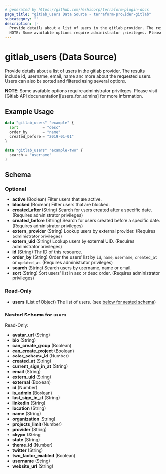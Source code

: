 ```yaml
---
# generated by https://github.com/hashicorp/terraform-plugin-docs
page_title: "gitlab_users Data Source - terraform-provider-gitlab"
subcategory: ""
description: |-
  Provide details about a list of users in the gitlab provider. The results include id, username, email, name and more about the requested users. Users can also be sorted and filtered using several options.
  NOTE: Some available options require administrator privileges. Please visit [Gitlab API documentation][usersforadmins] for more information.
---
```


# gitlab_users (Data Source)

Provide details about a list of users in the gitlab provider. The results include id, username, email, name and more about the requested users. Users can also be sorted and filtered using several options.

**NOTE**: Some available options require administrator privileges. Please visit [Gitlab API documentation][users_for_admins] for more information.

## Example Usage

```terraform
data "gitlab_users" "example" {
  sort           = "desc"
  order_by       = "name"
  created_before = "2019-01-01"
}

data "gitlab_users" "example-two" {
  search = "username"
}
```

<!-- schema generated by tfplugindocs -->
## Schema

### Optional

- **active** (Boolean) Filter users that are active.
- **blocked** (Boolean) Filter users that are blocked.
- **created_after** (String) Search for users created after a specific date. (Requires administrator privileges)
- **created_before** (String) Search for users created before a specific date. (Requires administrator privileges)
- **extern_provider** (String) Lookup users by external provider. (Requires administrator privileges)
- **extern_uid** (String) Lookup users by external UID. (Requires administrator privileges)
- **id** (String) The ID of this resource.
- **order_by** (String) Order the users' list by `id`, `name`, `username`, `created_at` or `updated_at`. (Requires administrator privileges)
- **search** (String) Search users by username, name or email.
- **sort** (String) Sort users' list in asc or desc order. (Requires administrator privileges)

### Read-Only

- **users** (List of Object) The list of users. (see [below for nested schema](#nestedatt--users))

<a id="nestedatt--users"></a>
### Nested Schema for `users`

Read-Only:

- **avatar_url** (String)
- **bio** (String)
- **can_create_group** (Boolean)
- **can_create_project** (Boolean)
- **color_scheme_id** (Number)
- **created_at** (String)
- **current_sign_in_at** (String)
- **email** (String)
- **extern_uid** (String)
- **external** (Boolean)
- **id** (Number)
- **is_admin** (Boolean)
- **last_sign_in_at** (String)
- **linkedin** (String)
- **location** (String)
- **name** (String)
- **organization** (String)
- **projects_limit** (Number)
- **provider** (String)
- **skype** (String)
- **state** (String)
- **theme_id** (Number)
- **twitter** (String)
- **two_factor_enabled** (Boolean)
- **username** (String)
- **website_url** (String)



